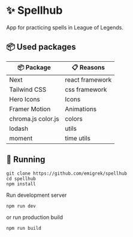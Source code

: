 # ✨ Spellhub
App for practicing spells in League of Legends.

## 📦 Used packages
| 📦 Package  | 📋 Reasons |
| ------------- | ------------- |
| Next | react framework  |
| Tailwind CSS  | css framework  |
| Hero Icons | Icons |
| Framer Motion | Animations |
| chroma.js color.js | colors |
| lodash | utils |
| moment | time utils |


## 🚀 Running
```
git clone https://github.com/emigrek/spellhub
cd spellhub
npm install
```

Run development server
```
npm run dev
```
or
run production build
```
npm run build
```